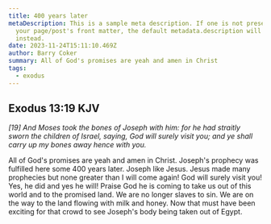```yaml
---
title: 400 years later
metaDescription: This is a sample meta description. If one is not present in
  your page/post's front matter, the default metadata.description will be used
  instead.
date: 2023-11-24T15:11:10.469Z
author: Barry Coker
summary: All of God's promises are yeah and amen in Christ
tags:
  - exodus
---
```

## ‭‭Exodus‬ ‭13:19‬ ‭KJV‬‬

*\[19] And Moses took the bones of Joseph with him: for he had straitly sworn the children of Israel, saying, God will surely visit you; and ye shall carry up my bones away hence with you.*

All of God's promises are yeah and amen in Christ. Joseph's prophecy was fulfilled here some 400 years later. Joseph like Jesus. Jesus made many prophecies but none greater than I will come again! God will surely visit you! Yes, he did and yes he will! Praise God he is coming to take us out of this world and to the promised land. We are no longer slaves to sin. We are on the way to the land flowing with milk and honey. Now that must have been exciting for that crowd to see Joseph's body being taken out of Egypt.